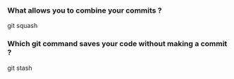 ###  What allows you to combine your commits ?
git squash

### Which git command saves your code without making a commit ?
git stash